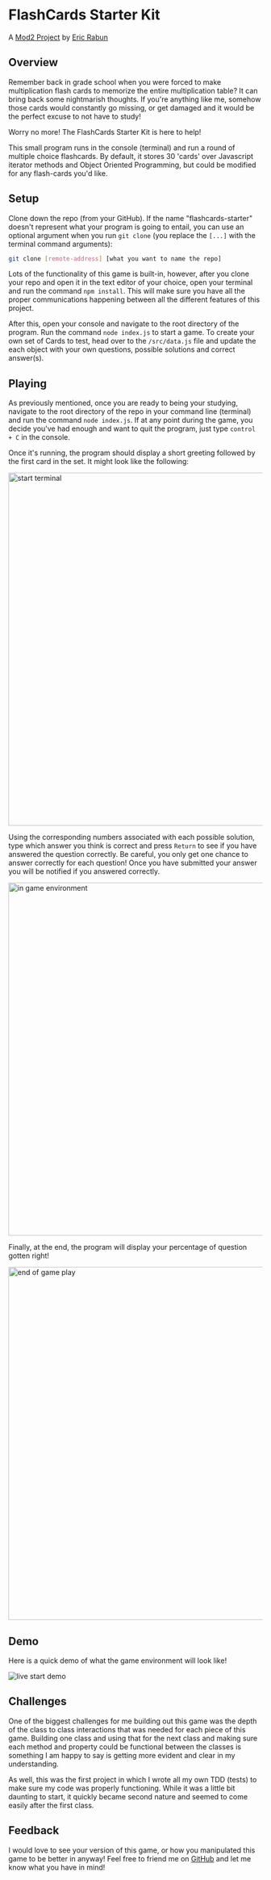 # FlashCards Starter Kit
A [Mod2 Project](https://frontend.turing.io/projects/flash-cards.html) by [Eric Rabun](https://github.com/errabun)

## Overview

Remember back in grade school when you were forced to make multiplication flash cards to memorize the entire multiplication table?  It can bring back some nightmarish thoughts.  If you're anything like me, somehow those cards would constantly go missing, or get damaged and it would be the perfect excuse to not have to study!  

Worry no more!  The FlashCards Starter Kit is here to help!  

This small program runs in the console (terminal) and run a round of multiple choice flashcards. By default, it stores 30 'cards' over Javascript iterator methods and Object Oriented Programming, but could be modified for any flash-cards you'd like.

## Setup

Clone down the repo (from your GitHub). If the name "flashcards-starter" doesn't represent what your program is going to entail, you can use an optional argument when you run `git clone` (you replace the `[...]` with the terminal command arguments):

```bash
git clone [remote-address] [what you want to name the repo]
```

Lots of the functionality of this game is built-in, however, after you clone your repo and open it in the text editor of your choice, open your terminal and run the command `npm install`.  This will make sure you have all the proper communications happening between all the different features of this project.

After this, open your console and navigate to the root directory of the program. Run the command `node index.js` to start a game. To create your own set of Cards to test, head over to the `/src/data.js` file and update the each object with your own questions, possible solutions and correct answer(s).

## Playing

As previously mentioned, once you are ready to being your studying, navigate to the root directory of the repo in your command line (terminal) and run the command `node index.js`. If at any point during the game, you decide you've had enough and want to quit the program, just type `control + C` in the console.

Once it's running, the program should display a short greeting followed by the first card in the set. It might look like the following:

<img width="700" alt="start terminal" src="/Users/ericrabun/turing/mod2-projects/flashcards-starter/assets/flashCards start up.png">

Using the corresponding numbers associated with each possible solution, type which answer you think is correct and press `Return` to see if you have answered the question correctly.  Be careful, you only get one chance to answer correctly for each question!  Once you have submitted your answer you will be notified if you answered correctly.  

<img width="700" alt="in game environment" src="/Users/ericrabun/turing/mod2-projects/flashcards-starter/assets/in gameplay.png">

Finally, at the end, the program will display your percentage of question gotten right!

<img width="700" alt="end of game play" src="/Users/ericrabun/turing/mod2-projects/flashcards-starter/assets/end of game.png">

## Demo

Here is a quick demo of what the game environment will look like!

![live start demo](https://media.giphy.com/media/NAXRyADHAiL6TfyFcP/giphy.gif)

## Challenges

One of the biggest challenges for me building out this game was the depth of the class to class interactions that was needed for each piece of this game.  Building one class and using that for the next class and making sure each method and property could be functional between the classes is something I am happy to say is getting more evident and clear in my understanding.  

As well, this was the first project in which I wrote all my own TDD (tests) to make sure my code was properly functioning.  While it was a little bit daunting to start, it quickly became second nature and seemed to come easily after the first class.  

## Feedback

I would love to see your version of this game, or how you manipulated this game to be better in anyway!  Feel free to friend me on [GitHub](https://github.com/errabun) and let me know what you have in mind!  
